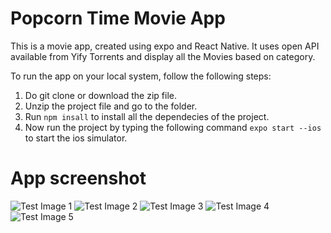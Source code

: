 # Popcorn Time Movie App
This is a movie app, created using expo and React Native. It uses open API available from Yify Torrents and display all the Movies based on category.

To run the app on your local system, follow the following steps:
1. Do git clone or download the zip file.
2. Unzip the project file and go to the folder.
3. Run ```npm insall``` to install all the dependecies of the project.
4. Now run the project by typing the following command ```expo start --ios``` to start the ios simulator.

# App screenshot
![Test Image 1](https://raw.githubusercontent.com/Souvik1991/popcorn_time_movie_app/master/demo/1.png)
![Test Image 2](https://raw.githubusercontent.com/Souvik1991/popcorn_time_movie_app/master/demo/2.png)
![Test Image 3](https://raw.githubusercontent.com/Souvik1991/popcorn_time_movie_app/master/demo/3.png)
![Test Image 4](https://raw.githubusercontent.com/Souvik1991/popcorn_time_movie_app/master/demo/4.png)
![Test Image 5](https://raw.githubusercontent.com/Souvik1991/popcorn_time_movie_app/master/demo/5.png)
